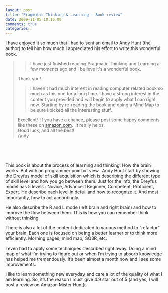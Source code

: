 ```yaml
---
layout: post
title: "Pragmatic Thinking & Learning – Book review"
date: 2009-11-05 10:16:00
comments: true
categories: 
---
```


<div style="padding-left: 30px; float: right"></div>
<p>I have enjoyed it so much that I had to sent an email to Andy Hunt (the author) to tell him how much I appreciated his effort to write this wonderful book.</p>
<blockquote>
<blockquote>I have just finished reading Pragmatic Thinking and Learning a few moments ago and I believe it's a wonderful book.</blockquote>
<p>Thank you!</p>
<blockquote>I haven't had much interest in reading computer related book so much as this one for a long time. I have a strong interest in the content you provided and will begin to apply what I can right now. Starting by re-reading the book and doing a Mind Map to be sure I picked all the interesting stuff.</blockquote>
<p>Excellent!&nbsp; If you have a chance, please post some happy comments like these on <a href="http://amazon.com">amazon.com</a>.&nbsp; It really helps.       <br />Good luck, and all the best!       <br />/\ndy</p>
</blockquote>
<p>&nbsp;</p>
<p>&nbsp;</p>
<p>This book is about the process of learning and thinking. How the brain works. But with an programmer point of view.&nbsp; Andy Hunt start by showing the Dreyfus model of skill acquisition which is describing the different type of skill level and how you go between them. Just for the info, the Dreyfus model has 5 levels : Novice, Advanced Beginner, Competent, Proficient, Expert. He describe each level in detail and how to recognize it. And most importantly, how to act accordingly.</p>
<p>He also describe the R and L mode (left brain and right brain) and how to improve the flow between them. This is how you can remember think without thinking.</p>
<p>There is also a lot of the content dedicated to various method to &ldquo;refactor&rdquo; your brain. Each one is focused on being a better learner or to think more efficiently. Morning pages, mind map, SQ3R, etc.</p>
<p>I even had to apply some techniques described right away. Doing a mind map of what I&rsquo;m trying to figure out or when I&rsquo;m trying to absorb knowledge has helped me tremendously. It&rsquo;s been almost a month now and I see some improvements.</p>
<p>I like to learn something new everyday and care a lot of the quality of what I am learning. So, it&rsquo;s the reason I must give 4.9 star out of 5 (and yes, I will post a review on Amazon Mister Hunt).</p>